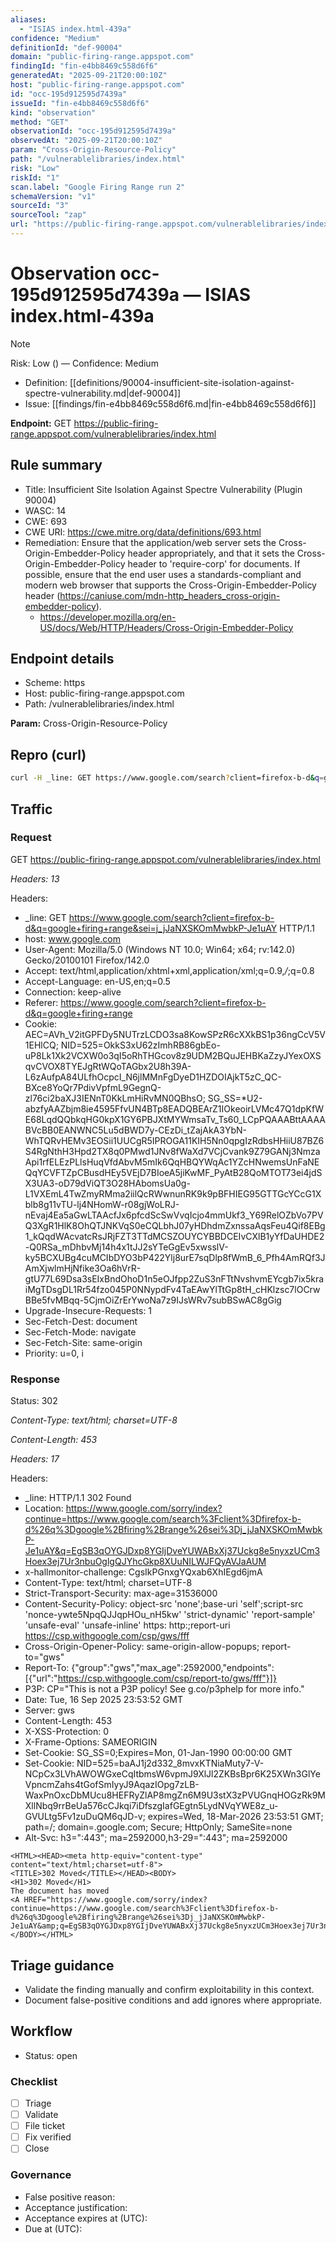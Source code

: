 ```yaml
---
aliases:
  - "ISIAS index.html-439a"
confidence: "Medium"
definitionId: "def-90004"
domain: "public-firing-range.appspot.com"
findingId: "fin-e4bb8469c558d6f6"
generatedAt: "2025-09-21T20:00:10Z"
host: "public-firing-range.appspot.com"
id: "occ-195d912595d7439a"
issueId: "fin-e4bb8469c558d6f6"
kind: "observation"
method: "GET"
observationId: "occ-195d912595d7439a"
observedAt: "2025-09-21T20:00:10Z"
param: "Cross-Origin-Resource-Policy"
path: "/vulnerablelibraries/index.html"
risk: "Low"
riskId: "1"
scan.label: "Google Firing Range run 2"
schemaVersion: "v1"
sourceId: "3"
sourceTool: "zap"
url: "https://public-firing-range.appspot.com/vulnerablelibraries/index.html"
---
```


# Observation occ-195d912595d7439a — ISIAS index.html-439a

> [!Note]
> Risk: Low () — Confidence: Medium

- Definition: [[definitions/90004-insufficient-site-isolation-against-spectre-vulnerability.md|def-90004]]
- Issue: [[findings/fin-e4bb8469c558d6f6.md|fin-e4bb8469c558d6f6]]

**Endpoint:** GET https://public-firing-range.appspot.com/vulnerablelibraries/index.html

## Rule summary

- Title: Insufficient Site Isolation Against Spectre Vulnerability (Plugin 90004)
- WASC: 14
- CWE: 693
- CWE URI: https://cwe.mitre.org/data/definitions/693.html
- Remediation: Ensure that the application/web server sets the Cross-Origin-Embedder-Policy header appropriately, and that it sets the Cross-Origin-Embedder-Policy header to 'require-corp' for documents.
If possible, ensure that the end user uses a standards-compliant and modern web browser that supports the Cross-Origin-Embedder-Policy header (https://caniuse.com/mdn-http_headers_cross-origin-embedder-policy).
  - https://developer.mozilla.org/en-US/docs/Web/HTTP/Headers/Cross-Origin-Embedder-Policy

## Endpoint details

- Scheme: https
- Host: public-firing-range.appspot.com
- Path: /vulnerablelibraries/index.html

**Param:** Cross-Origin-Resource-Policy

## Repro (curl)

```bash
curl -H _line: GET https://www.google.com/search?client=firefox-b-d&q=google+firing+range&sei=j_jJaNXSKOmMwbkP-Je1uAY HTTP/1.1 -H User-Agent: Mozilla/5.0 (Windows NT 10.0; Win64; x64; rv:142.0) Gecko/20100101 Firefox/142.0 -H Accept: text/html,application/xhtml+xml,application/xml;q=0.9,*/*;q=0.8 -H Accept-Language: en-US,en;q=0.5 -H Connection: keep-alive "https://public-firing-range.appspot.com/vulnerablelibraries/index.html"
```

## Traffic

### Request

GET https://public-firing-range.appspot.com/vulnerablelibraries/index.html

_Headers: 13_

Headers:
- _line: GET https://www.google.com/search?client=firefox-b-d&q=google+firing+range&sei=j_jJaNXSKOmMwbkP-Je1uAY HTTP/1.1
- host: www.google.com
- User-Agent: Mozilla/5.0 (Windows NT 10.0; Win64; x64; rv:142.0) Gecko/20100101 Firefox/142.0
- Accept: text/html,application/xhtml+xml,application/xml;q=0.9,*/*;q=0.8
- Accept-Language: en-US,en;q=0.5
- Connection: keep-alive
- Referer: https://www.google.com/search?client=firefox-b-d&q=google+firing+range
- Cookie: AEC=AVh_V2itGPFDy5NUTrzLCDO3sa8KowSPzR6cXXkBS1p36ngCcV5V1EHlCQ; NID=525=OkkS3xU62zImhRB86gbEo-uP8Lk1Xk2VCXW0o3qI5oRhTHGcov8z9UDM2BQuJEHBKaZzyJYexOXSqvCVOX8TYEJgRtWQoTAGbx2U8h39A-L6zAufpA84ULfhOcpcI_N6jlMMnFgDyeD1HZDOIAjkT5zC_QC-BXce8YoQr7PdivVpfmL9GegnQ-zl76ci2baXJ3IENnT0KkLmHiRvMN0QBhsO; SG_SS=*U2-abzfyAAZbjm8ie4595FfvUN4BTp8EADQBEArZ1IOkeoirLVMc47Q1dpKfWE68LqdQQbkqHG0kpX1GY6PBJXtMYWmsaTv_Ts60_LCpPQAAABttAAAABVcBB0EANWNC5Lu5dBWD7y-CEzDi_tZajAkA3YbN-WhTQRvHEMv3EOSii1UUCgR5IPROGA11KIH5Nn0qpgIzRdbsHHiiU87BZ6S4RgNthH3Hpd2TX8q0PMwd1JNv8fWaXd7VCjCvank9Z79GANj3NmzaApi1rfELEzPLlsHuqVfdAbvM5mIk6QqHBQYWqAc1YZcHNwemsUnFaNEQqYCVFTZpCBusdHEy5VEjD7BIoeA5jiKwMF_PyAtB28QoMTOT73ei4jdSX3UA3-oD79dViQT3O28HAbomsUa0g-L1VXEmL4TwZmyRMma2iilQcRWwnunRK9k9pBFHIEG95GTTGcYCcG1Xblb8g11vTU-lj4NHomW-r08gjWoLRJ-nEvaj4Ea5aGwLTAAcfJx6pfcdScSwVvqIcjo4mmUkf3_Y69RelOZbVo7PVQ3XgR1HlK8OhQTJNKVqS0eCQLbhJ07yHDhdmZxnssaAqsFeu4Qif8EBg1_kQqdWAcvatcRsJRjFZT3TTdMCSZOUYCYBBDCEIvCXlB1yYfDaUHDE2-Q0RSa_mDhbvMj14h4x1tJJ2sYTeGgEv5xwsslV-ky5BCXUBg4cuMCIbDYO3bP422Ylj8urE7sqDlp8fWmB_6_Pfh4AmRQf3JAmXjwlmHjNfike3Oa6hVrR-gtU77L69Dsa3sEIxBndOhoD1n5eOJfpp2ZuS3nFTtNvshvmEYcgb7ix5kraiMgTDsgDL1Rr54fzo045P0NNypdFv4TaEAwYlTtGp8tH_cHKlzsc7lOCrwBBe5fvMBqq-5CjmOiZrErYwoNa7z9IJsWRv7subBSwAC8gGig
- Upgrade-Insecure-Requests: 1
- Sec-Fetch-Dest: document
- Sec-Fetch-Mode: navigate
- Sec-Fetch-Site: same-origin
- Priority: u=0, i

### Response

Status: 302

_Content-Type: text/html; charset=UTF-8_

_Content-Length: 453_

_Headers: 17_

Headers:
- _line: HTTP/1.1 302 Found
- Location: https://www.google.com/sorry/index?continue=https://www.google.com/search%3Fclient%3Dfirefox-b-d%26q%3Dgoogle%2Bfiring%2Brange%26sei%3Dj_jJaNXSKOmMwbkP-Je1uAY&q=EgSB3qOYGJDxp8YGIjDveYUWABxXj37Uckg8e5nyxzUCm3Hoex3ej7Ur3nbuOglgQJYhcGkp8XUuNILWJFQyAVJaAUM
- x-hallmonitor-challenge: CgsIkPGnxgYQxab6XhIEgd6jmA
- Content-Type: text/html; charset=UTF-8
- Strict-Transport-Security: max-age=31536000
- Content-Security-Policy: object-src 'none';base-uri 'self';script-src 'nonce-ywte5NpqQJJqpHOu_nH5kw' 'strict-dynamic' 'report-sample' 'unsafe-eval' 'unsafe-inline' https: http:;report-uri https://csp.withgoogle.com/csp/gws/fff
- Cross-Origin-Opener-Policy: same-origin-allow-popups; report-to="gws"
- Report-To: {"group":"gws","max_age":2592000,"endpoints":[{"url":"https://csp.withgoogle.com/csp/report-to/gws/fff"}]}
- P3P: CP="This is not a P3P policy! See g.co/p3phelp for more info."
- Date: Tue, 16 Sep 2025 23:53:52 GMT
- Server: gws
- Content-Length: 453
- X-XSS-Protection: 0
- X-Frame-Options: SAMEORIGIN
- Set-Cookie: SG_SS=0;Expires=Mon, 01-Jan-1990 00:00:00 GMT
- Set-Cookie: NID=525=baAJ1j2d332_8mvxKTNiaMuty7-V-NCpCx3LVhAWOWGxeCqItbmsW6vpmJ9XlJl2ZKBsBpr6K25XWn3GlYeVpncmZahs4tGofSmIyyJ9AqazIOpg7zLB-WaxPnOxcDbMUcu8HEFRyZlAP8mgZn6M9U3stX3zPVUGnqHOGzRk9MXllNbq9rrBeUa576cCJkqi7iDfszgIafGEgtn5LydNVqYWE8z_u-GVULtg5Fv1zuDuQM6qJD-v; expires=Wed, 18-Mar-2026 23:53:51 GMT; path=/; domain=.google.com; Secure; HttpOnly; SameSite=none
- Alt-Svc: h3=":443"; ma=2592000,h3-29=":443"; ma=2592000

```http
<HTML><HEAD><meta http-equiv="content-type" content="text/html;charset=utf-8">
<TITLE>302 Moved</TITLE></HEAD><BODY>
<H1>302 Moved</H1>
The document has moved
<A HREF="https://www.google.com/sorry/index?continue=https://www.google.com/search%3Fclient%3Dfirefox-b-d%26q%3Dgoogle%2Bfiring%2Brange%26sei%3Dj_jJaNXSKOmMwbkP-Je1uAY&amp;q=EgSB3qOYGJDxp8YGIjDveYUWABxXj37Uckg8e5nyxzUCm3Hoex3ej7Ur3nbuOglgQJYhcGkp8XUuNILWJFQyAVJaAUM">here</A>.
</BODY></HTML>

```

## Triage guidance

- Validate the finding manually and confirm exploitability in this context.
- Document false-positive conditions and add ignores where appropriate.

## Workflow

- Status: open

### Checklist

- [ ] Triage
- [ ] Validate
- [ ] File ticket
- [ ] Fix verified
- [ ] Close

### Governance

- False positive reason: 
- Acceptance justification: 
- Acceptance expires at (UTC): 
- Due at (UTC): 
